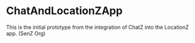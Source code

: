 # ChatAndLocationZApp
This is the initial prototype from the integration of ChatZ into the LocationZ app. (SenZ Org)
